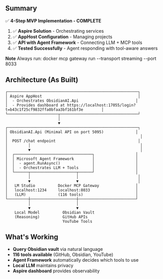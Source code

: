 ## Summary

✅ **4-Step MVP Implementation - COMPLETE**

1. ✅ **Aspire Solution** - Orchestrating services
2. ✅ **AppHost Configuration** - Managing projects  
3. ✅ **API with Agent Framework** - Connecting LLM + MCP tools
4. ✅ **Tested Successfully** - Agent responding with tool-aware answers

**Note**
Always run: docker mcp gateway run --transport streaming --port 8033

## Architecture (As Built)

```
┌─────────────────────────────────────────────────────────┐
│ Aspire AppHost                                          │
│  - Orchestrates ObsidianAI.Api                         │
│  - Provides dashboard at https://localhost:17055/login?t=b43c1f25cf9832ffa0bfaa3bf161bf3e        │
└──────────────────────┬──────────────────────────────────┘
                       │
                       ▼
┌─────────────────────────────────────────────────────────┐
│ ObsidianAI.Api (Minimal API on port 5095)              │
│                                                          │
│  POST /chat endpoint                                    │
│         │                                                │
│         ▼                                                │
│  ┌──────────────────────────────────┐                  │
│  │ Microsoft Agent Framework        │                  │
│  │  - agent.RunAsync()              │                  │
│  │  - Orchestrates LLM + Tools      │                  │
│  └──────┬────────────────────┬──────┘                  │
│         │                    │                          │
│         ▼                    ▼                          │
│   LM Studio          Docker MCP Gateway                │
│   localhost:1234     localhost:8033                    │
│   (LLM)              (116 tools)                       │
└─────────┼────────────────────┼─────────────────────────┘
          │                    │
          ▼                    ▼
    Local Model          Obsidian Vault
    (Reasoning)          GitHub APIs
                         YouTube Tools
```

## What's Working

- **Query Obsidian vault** via natural language
- **116 tools available** (GitHub, Obsidian, YouTube)
- **Agent Framework** automatically decides which tools to use
- **Local LLM** maintains privacy
- **Aspire dashboard** provides observability